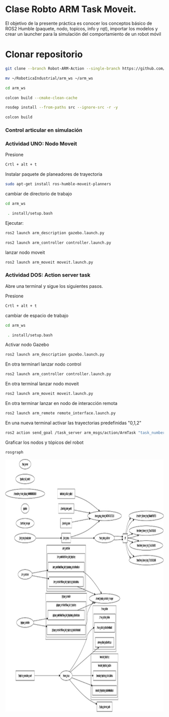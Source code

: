 # Clase Robto ARM Task Moveit.


El objetivo de la presente práctica es conocer los conceptos básico de ROS2 Humble (paquete, nodo, topicos, info y rqt), importar los modelos y crear un launcher para la simulación del comportamiento de un robot móvil

# Clonar repositorio

```bash
git clone --branch Robot-ARM-Action --single-branch https://github.com/xXThanatosXx/RoboticaIndustrial.git
```

```bash
mv ~/RoboticaIndustrial/arm_ws ~/arm_ws
```
```bash
cd arm_ws
```
```bash
colcon build --cmake-clean-cache
```
```bash
rosdep install --from-paths src --ignore-src -r -y
```
```bash
colcon build
```

### Control articular en simulación 



### Actividad UNO: Nodo Moveit 
Presione 
```bash
Crtl + alt + t
```
Instalar paquete de planeadores de trayectoria
```bash
sudo apt-get install ros-humble-moveit-planners 
```
cambiar de directorio de trabajo
```bash
cd arm_ws
```
```bash
 . install/setup.bash 
```
Ejecutar:
```bash
ros2 launch arm_description gazebo.launch.py 
```
```bash
ros2 launch arm_controller controller.launch.py 
```
lanzar nodo moveit
```bash
ros2 launch arm_moveit moveit.launch.py 
```

### Actividad DOS: Action server task

Abre una terminal y sigue los siguientes pasos.

Presione 
```bash
Crtl + alt + t
```
cambiar de espacio de trabajo
```bash
cd arm_ws
```
```bash
 . install/setup.bash 
```

Activar nodo Gazebo
```bash
ros2 launch arm_description gazebo.launch.py 
```

En otra terminarl lanzar nodo control
```bash
ros2 launch arm_controller controller.launch.py 

```
En otra terminal lanzar nodo moveit
```bash
ros2 launch arm_moveit moveit.launch.py 

```

En otra terminar lanzar en nodo de interacción remota
```bash
ros2 launch arm_remote remote_interface.launch.py 

```
En una nueva terminal activar las trayectorias predefinidas "0,1,2"
```bash
ros2 action send_goal /task_server arm_msgs/action/ArmTask "task_number: 2" 

```

Graficar los nodos y tópicos del robot
```bash
rosgraph
```

<p align="center">
<img src="./Logos/Robot.jpeg" height="800">
</p>